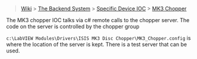 > [Wiki](Home) > [The Backend System](The-Backend-System) > [Specific Device IOC](Specific-Device-IOC) > [MK3 Chopper](MK3-Chopper)

The MK3 chopper IOC talks via c# remote calls to the chopper server. The code on the server is controlled by the chopper group

`c:\LabVIEW Modules\Drivers\ISIS MK3 Disc Chopper\MK3_Chopper.config` is where the location of the server is kept. There is a test server that can be used.

